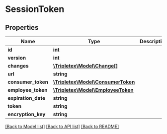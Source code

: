 # SessionToken

## Properties
Name | Type | Description | Notes
------------ | ------------- | ------------- | -------------
**id** | **int** |  | [optional] 
**version** | **int** |  | [optional] 
**changes** | [**\Tripletex\Model\Change[]**](Change.md) |  | [optional] 
**url** | **string** |  | [optional] 
**consumer_token** | [**\Tripletex\Model\ConsumerToken**](ConsumerToken.md) |  | [optional] 
**employee_token** | [**\Tripletex\Model\EmployeeToken**](EmployeeToken.md) |  | [optional] 
**expiration_date** | **string** |  | 
**token** | **string** |  | [optional] 
**encryption_key** | **string** |  | [optional] 

[[Back to Model list]](../README.md#documentation-for-models) [[Back to API list]](../README.md#documentation-for-api-endpoints) [[Back to README]](../README.md)


